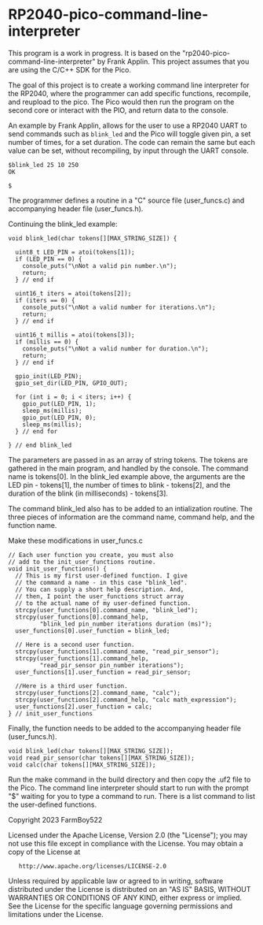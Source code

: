 # RP2040-pico-command-line-interpreter

This program is a work in progress. It is based on the "rp2040-pico-command-line-interpreter" by Frank Applin. This project assumes that you are using the C/C++ SDK for the Pico.

The goal of this project is to create a working command line interpreter for the RP2040, where the programmer can add specific functions, recompile, and reupload to the pico. The Pico would then run the program on the second core or interact with the PIO, and return data to the console.

An example by Frank Applin, allows for the user to use a RP2040 UART to send commands such as `blink_led` and the Pico will toggle given pin, a set number of times, for a set duration. The code can remain the same but each value can be set, without recompiling, by input through the UART console. 
```
$blink_led 25 10 250
OK

$
```

The programmer defines a routine in a "C" source file (user_funcs.c) and accompanying header file (user_funcs.h).

Continuing the blink_led example:
```
void blink_led(char tokens[][MAX_STRING_SIZE]) {

  uint8_t LED_PIN = atoi(tokens[1]);
  if (LED_PIN == 0) {
    console_puts("\nNot a valid pin number.\n");
    return;
  } // end if

  uint16_t iters = atoi(tokens[2]);
  if (iters == 0) {
    console_puts("\nNot a valid number for iterations.\n");
    return;
  } // end if

  uint16_t millis = atoi(tokens[3]);
  if (millis == 0) {
    console_puts("\nNot a valid number for duration.\n");
    return;
  } // end if

  gpio_init(LED_PIN);
  gpio_set_dir(LED_PIN, GPIO_OUT);

  for (int i = 0; i < iters; i++) {
    gpio_put(LED_PIN, 1);
    sleep_ms(millis);
    gpio_put(LED_PIN, 0);
    sleep_ms(millis);
  } // end for

} // end blink_led
```
The parameters are passed in as an array of string tokens. The tokens are gathered in the main program, and handled by the console. The command name is tokens[0]. In the blink_led example above, the arguments are the LED pin - tokens[1], the number of times to blink - tokens[2], and the duration of the blink (in milliseconds) - tokens[3].

The command blink_led also has to be added to an intialization routine. The three pieces of information are the command name, command help, and the function name.

Make these modifications in user_funcs.c
```
// Each user function you create, you must also
// add to the init_user_functions routine.
void init_user_functions() {
  // This is my first user-defined function. I give
  // the command a name - in this case "blink_led".
  // You can supply a short help description. And, 
  // then, I point the user_functions struct array
  // to the actual name of my user-defined function.
  strcpy(user_functions[0].command_name, "blink_led");
  strcpy(user_functions[0].command_help,
         "blink_led pin_number iterations duration (ms)");
  user_functions[0].user_function = blink_led;

  // Here is a second user function.
  strcpy(user_functions[1].command_name, "read_pir_sensor");
  strcpy(user_functions[1].command_help,
         "read_pir_sensor pin_number iterations");
  user_functions[1].user_function = read_pir_sensor;

  //Here is a third user function.
  strcpy(user_functions[2].command_name, "calc");
  strcpy(user_functions[2].command_help, "calc math_expression");
  user_functions[2].user_function = calc;
} // init_user_functions
```

Finally, the function needs to be added to the accompanying header file (user_funcs.h).

```
void blink_led(char tokens[][MAX_STRING_SIZE]);
void read_pir_sensor(char tokens[][MAX_STRING_SIZE]);
void calc(char tokens[][MAX_STRING_SIZE]);

```

Run the make command in the build directory and then copy the .uf2 file to the Pico. The command line interpreter should start to run with the prompt "$" waiting for you to type a command to run. There is a list command to list the user-defined functions. 

   Copyright 2023 FarmBoy522

   Licensed under the Apache License, Version 2.0 (the "License");
   you may not use this file except in compliance with the License.
   You may obtain a copy of the License at

       http://www.apache.org/licenses/LICENSE-2.0

   Unless required by applicable law or agreed to in writing, software
   distributed under the License is distributed on an "AS IS" BASIS,
   WITHOUT WARRANTIES OR CONDITIONS OF ANY KIND, either express or implied.
   See the License for the specific language governing permissions and
   limitations under the License.
